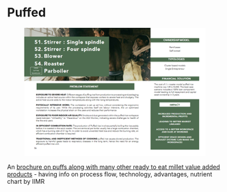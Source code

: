 # Puffed

<figure><img src="../../../../.gitbook/assets/image (27).png" alt=""><figcaption></figcaption></figure>

An [brochure on puffs along with many other ready to eat millet value added products](https://www.millets.res.in/technologies/Technologies\_of\_millet\_value\_added\_products.pdf) - having info on process flow, technology, advantages, nutrient chart by IIMR

